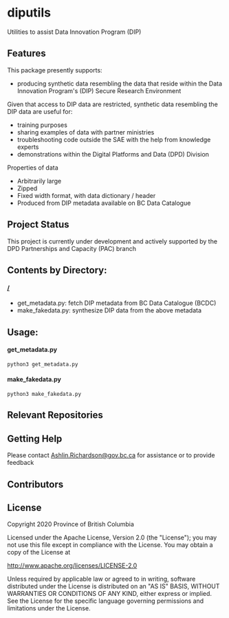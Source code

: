# diputils
Utilities to assist Data Innovation Program (DIP)

## Features

This package presently supports:
* producing synthetic data resembling the data that reside within the Data Innovation Program's (DIP) Secure Research Environment

Given that access to DIP data are restricted, synthetic data resembling the DIP data are useful for:
* training purposes
* sharing examples of data with partner ministries
* troubleshooting code outside the SAE with the help from knowledge experts
* demonstrations within the Digital Platforms and Data (DPD) Division 

Properties of data 
- Arbitrarily large 
- Zipped
- Fixed width format, with data dictionary / header
- Produced from DIP metadata available on BC Data Catalogue

## Project Status

This project is currently under development and actively supported by the DPD Partnerships and Capacity (PAC) branch

## Contents by Directory:

#### [/](.//)
- get_metadata.py: fetch DIP metadata from BC Data Catalogue (BCDC)
- make_fakedata.py: synthesize DIP data from the above metadata

## Usage:

#### get_metadata.py
```python3 get_metadata.py```

#### make_fakedata.py
```python3 make_fakedata.py```

## Relevant Repositories

#### []()

## Getting Help
Please contact Ashlin.Richardson@gov.bc.ca for assistance or to provide feedback

## Contributors


## License

Copyright 2020 Province of British Columbia

Licensed under the Apache License, Version 2.0 (the "License");
you may not use this file except in compliance with the License.
You may obtain a copy of the License at

   http://www.apache.org/licenses/LICENSE-2.0

Unless required by applicable law or agreed to in writing, software
distributed under the License is distributed on an "AS IS" BASIS,
WITHOUT WARRANTIES OR CONDITIONS OF ANY KIND, either express or implied.
See the License for the specific language governing permissions and limitations under the License.
